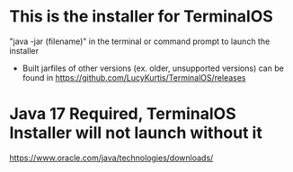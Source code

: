 # This is the installer for TerminalOS
"java -jar (filename)" in the terminal or command prompt to launch the installer

 - Built jarfiles of other versions (ex. older, unsupported versions) can be found in https://github.com/LucyKurtis/TerminalOS/releases

# Java 17 Required, TerminalOS Installer will not launch without it

https://www.oracle.com/java/technologies/downloads/
